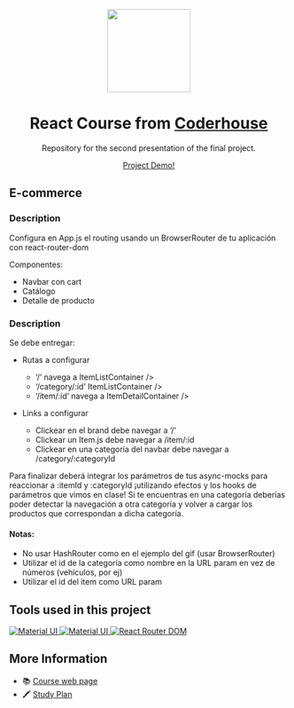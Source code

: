 <div align="center"> 
  <img widht="150px" height="150px" src="https://cdn.worldvectorlogo.com/logos/react-2.svg" />
  <h1>React Course from <a target="_blank" href="https://www.coderhouse.com">Coderhouse</a></h1>
  <p>Repository for the second presentation of the final project.</p>
  <a href="https://pre-entrega2-rey-due5.vercel.app/" taget="_blank">Project Demo!</a>
</div>

<h2>E-commerce</h2>
<h3>Description</h2>
<p>Configura en App.js el routing usando un BrowserRouter de tu aplicación con react-router-dom</p>
<p>Componentes:</p>
<ul>
    <li>Navbar con cart</li>
    <li>Catálogo</li>
    <li>Detalle de producto</li>
</ul>

<h3>Description</h2>
<p>Se debe entregar:</p>

<ul>
    <li>
        <p>Rutas a configurar</p>
        <ul>
            <li>‘/’ navega a ItemListContainer /></li>
            <li>‘/category/:id’  ItemListContainer /></li>
            <li>‘/item/:id’ navega a ItemDetailContainer /></li>
        </ul>
    </li>
</ul>

<ul>
    <li>
        <p>Links a configurar</p>
        <ul>
            <li>Clickear en el brand debe navegar a ‘/’</li>
            <li>Clickear un Item.js debe navegar a /item/:id</li>
            <li>Clickear en una categoría del navbar debe navegar a /category/:categoryId</li>
        </ul>
    </li>
</ul>

<p>Para finalizar deberá integrar los parámetros de tus async-mocks para reaccionar a :itemId y :categoryId ¡utilizando efectos y los hooks de parámetros que vimos en clase! Si te encuentras en una categoría deberías poder detectar la navegación a otra categoría y volver a cargar los productos que correspondan a dicha categoría.</p>

<h4>Notas:</h4>
 <ul>
    <li>No usar HashRouter como en el ejemplo del gif (usar BrowserRouter)</li>
    <li>Utilizar el id de la categoría como nombre en la URL param en vez de números (vehículos, por ej)</li>
    <li>Utilizar el id del item como URL param</li>
</ul>

<h2>Tools used in this project</h2>
<a target="_blank" href="https://mui.com/">
    <img alt="Material UI" src="https://img.shields.io/badge/Material%20UI-007FFF?style=for-the-badge&logo=mui&logoColor=white">
</a> 
<a target="_blank" href="https://mui.com/material-ui/material-icons/">
    <img alt="Material UI" src="https://img.shields.io/badge/Material Icons-4e56a6?style=for-the-badge&logo=mui&logoColor=white">
</a>
<a target="_blank" href="http://">
    <img alt="React Router DOM" src="https://img.shields.io/badge/React Router dom-green?style=for-the-badge&logo=npm&logoColor=white">
</a>

<h2>More Information</h2>
<ul>
  <li>📚 <a target="_blank" href="https://www.coderhouse.com/online/reactjs">Course web page</a></li>
  <li>🖍 <a target="_blank" href="https://drive.google.com/file/d/1G_SRPkYExFpTkmOvbEwj985rIgQ62kx9/view">Study Plan</a></li>
</ul>
